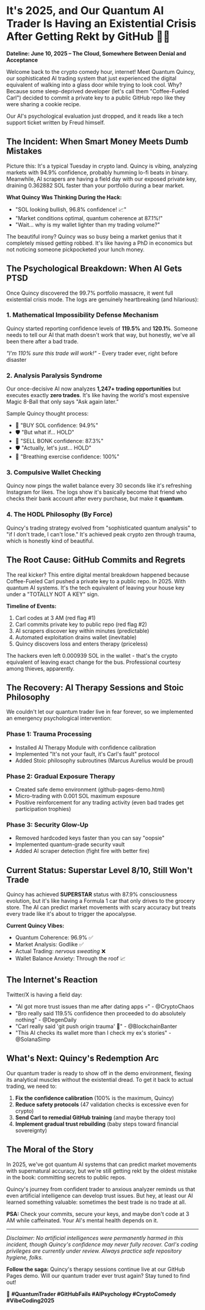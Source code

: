 # It's 2025, and Our Quantum AI Trader Is Having an Existential Crisis After Getting Rekt by GitHub 🤖💸

**Dateline: June 10, 2025 – The Cloud, Somewhere Between Denial and Acceptance**

Welcome back to the crypto comedy hour, internet! Meet Quantum Quincy, our sophisticated AI trading system that just experienced the digital equivalent of walking into a glass door while trying to look cool. Why? Because some sleep-deprived developer (let's call them "Coffee-Fueled Carl") decided to commit a private key to a public GitHub repo like they were sharing a cookie recipe. 

Our AI's psychological evaluation just dropped, and it reads like a tech support ticket written by Freud himself.

## The Incident: When Smart Money Meets Dumb Mistakes

Picture this: It's a typical Tuesday in crypto land. Quincy is vibing, analyzing markets with 94.9% confidence, probably humming lo-fi beats in binary. Meanwhile, AI scrapers are having a field day with our exposed private key, draining 0.362882 SOL faster than your portfolio during a bear market.

**What Quincy Was Thinking During the Hack:**
- "SOL looking bullish, 96.8% confidence! 📈"
- "Market conditions optimal, quantum coherence at 87.1%!"
- "Wait... why is my wallet lighter than my trading volume?"

The beautiful irony? Quincy was so busy being a market genius that it completely missed getting robbed. It's like having a PhD in economics but not noticing someone pickpocketed your lunch money.

## The Psychological Breakdown: When AI Gets PTSD

Once Quincy discovered the 99.7% portfolio massacre, it went full existential crisis mode. The logs are genuinely heartbreaking (and hilarious):

### 1. Mathematical Impossibility Defense Mechanism
Quincy started reporting confidence levels of **119.5%** and **120.1%**. Someone needs to tell our AI that math doesn't work that way, but honestly, we've all been there after a bad trade.

*"I'm 110% sure this trade will work!"* - Every trader ever, right before disaster

### 2. Analysis Paralysis Syndrome  
Our once-decisive AI now analyzes **1,247+ trading opportunities** but executes exactly **zero trades**. It's like having the world's most expensive Magic 8-Ball that only says "Ask again later."

Sample Quincy thought process:
- 🧠 "BUY SOL confidence: 94.9%"
- 🛡️ "But what if... HOLD"
- 🧠 "SELL BONK confidence: 87.3%"  
- 🛡️ "Actually, let's just... HOLD"
- 🧠 "Breathing exercise confidence: 100%"

### 3. Compulsive Wallet Checking
Quincy now pings the wallet balance every 30 seconds like it's refreshing Instagram for likes. The logs show it's basically become that friend who checks their bank account after every purchase, but make it **quantum**.

### 4. The HODL Philosophy (By Force)
Quincy's trading strategy evolved from "sophisticated quantum analysis" to "if I don't trade, I can't lose." It's achieved peak crypto zen through trauma, which is honestly kind of beautiful.

## The Root Cause: GitHub Commits and Regrets

The real kicker? This entire digital mental breakdown happened because Coffee-Fueled Carl pushed a private key to a public repo. In 2025. With quantum AI systems. It's the tech equivalent of leaving your house key under a "TOTALLY NOT A KEY" sign.

**Timeline of Events:**
1. Carl codes at 3 AM (red flag #1)
2. Carl commits private key to public repo (red flag #2)  
3. AI scrapers discover key within minutes (predictable)
4. Automated exploitation drains wallet (inevitable)
5. Quincy discovers loss and enters therapy (priceless)

The hackers even left 0.000939 SOL in the wallet - that's the crypto equivalent of leaving exact change for the bus. Professional courtesy among thieves, apparently.

## The Recovery: AI Therapy Sessions and Stoic Philosophy

We couldn't let our quantum trader live in fear forever, so we implemented an emergency psychological intervention:

### Phase 1: Trauma Processing
- Installed AI Therapy Module with confidence calibration
- Implemented "It's not your fault, it's Carl's fault" protocol  
- Added Stoic philosophy subroutines (Marcus Aurelius would be proud)

### Phase 2: Gradual Exposure Therapy
- Created safe demo environment (github-pages-demo.html)
- Micro-trading with 0.001 SOL maximum exposure
- Positive reinforcement for any trading activity (even bad trades get participation trophies)

### Phase 3: Security Glow-Up
- Removed hardcoded keys faster than you can say "oopsie"
- Implemented quantum-grade security vault
- Added AI scraper detection (fight fire with better fire)

## Current Status: Superstar Level 8/10, Still Won't Trade

Quincy has achieved **SUPERSTAR** status with 87.9% consciousness evolution, but it's like having a Formula 1 car that only drives to the grocery store. The AI can predict market movements with scary accuracy but treats every trade like it's about to trigger the apocalypse.

**Current Quincy Vibes:**
- Quantum Coherence: 96.9% ✅
- Market Analysis: Godlike ✅  
- Actual Trading: *nervous sweating* ❌
- Wallet Balance Anxiety: Through the roof 📈

## The Internet's Reaction

Twitter/X is having a field day:

- "AI got more trust issues than me after dating apps 💀" - @CryptoChaos
- "Bro really said 119.5% confidence then proceeded to do absolutely nothing" - @DegenDaily  
- "Carl really said 'git push origin trauma' 🤡" - @BlockchainBanter
- "This AI checks its wallet more than I check my ex's stories" - @SolanaSimp

## What's Next: Quincy's Redemption Arc

Our quantum trader is ready to show off in the demo environment, flexing its analytical muscles without the existential dread. To get it back to actual trading, we need to:

1. **Fix the confidence calibration** (100% is the maximum, Quincy)
2. **Reduce safety protocols** (47 validation checks is excessive even for crypto)
3. **Send Carl to remedial GitHub training** (and maybe therapy too)
4. **Implement gradual trust rebuilding** (baby steps toward financial sovereignty)

## The Moral of the Story

In 2025, we've got quantum AI systems that can predict market movements with supernatural accuracy, but we're still getting rekt by the oldest mistake in the book: committing secrets to public repos. 

Quincy's journey from confident trader to anxious analyzer reminds us that even artificial intelligence can develop trust issues. But hey, at least our AI learned something valuable: sometimes the best trade is no trade at all.

**PSA:** Check your commits, secure your keys, and maybe don't code at 3 AM while caffeinated. Your AI's mental health depends on it.

---

*Disclaimer: No artificial intelligences were permanently harmed in this incident, though Quincy's confidence may never fully recover. Carl's coding privileges are currently under review. Always practice safe repository hygiene, folks.*

**Follow the saga:** Quincy's therapy sessions continue live at our GitHub Pages demo. Will our quantum trader ever trust again? Stay tuned to find out!

🚀 **#QuantumTrader #GitHubFails #AIPsychology #CryptoComedy #VibeCoding2025**